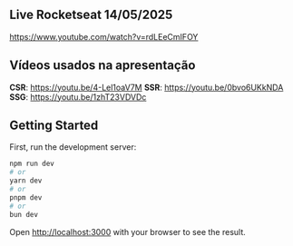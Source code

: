 ## Live Rocketseat 14/05/2025
https://www.youtube.com/watch?v=rdLEeCmIFOY

## Vídeos usados na apresentação
**CSR**: https://youtu.be/4-Lel1oaV7M
**SSR**: https://youtu.be/0bvo6UKkNDA
**SSG**: https://youtu.be/1zhT23VDVDc

## Getting Started

First, run the development server:

```bash
npm run dev
# or
yarn dev
# or
pnpm dev
# or
bun dev
```

Open [http://localhost:3000](http://localhost:3000) with your browser to see the result.

